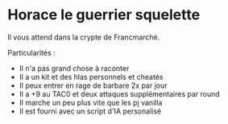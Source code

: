 # Horace le guerrier squelette

Il vous attend dans la crypte de Francmarché.

Particularités :
- Il n'a pas grand chose à raconter
- Il a un kit et des hlas personnels et cheatés
- Il peux entrer en rage de barbare 2x par jour
- Il a +9 au TAC0 et deux attaques supplémentaires par round
- Il marche un peu plus vite que les pj vanilla
- Il est fourni avec un script d'IA personalisé

